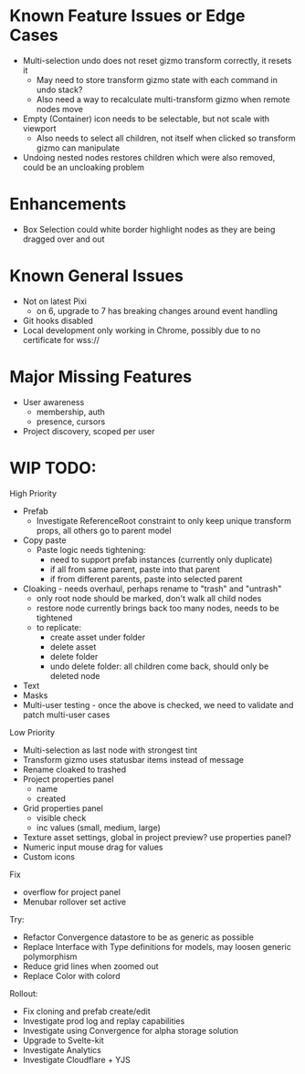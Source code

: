 # Known Feature Issues or Edge Cases

* Multi-selection undo does not reset gizmo transform correctly, it resets it
    - May need to store transform gizmo state with each command in undo stack?
    - Also need a way to recalculate multi-transform gizmo when remote nodes move
* Empty (Container) icon needs to be selectable, but not scale with viewport
    - Also needs to select all children, not itself when clicked so transform gizmo can manipulate
* Undoing nested nodes restores children which were also removed, could be an uncloaking problem

# Enhancements

* Box Selection could white border highlight nodes as they are being dragged over and out

# Known General Issues

* Not on latest Pixi
    - on 6, upgrade to 7 has breaking changes around event handling
* Git hooks disabled
* Local development only working in Chrome, possibly due to no certificate for wss://

# Major Missing Features

* User awareness
    - membership, auth
    - presence, cursors
* Project discovery, scoped per user

# WIP TODO:

High Priority
* Prefab
    - Investigate ReferenceRoot constraint to only keep unique transform props, all others go to parent model
* Copy paste
    - Paste logic needs tightening:
        - need to support prefab instances (currently only duplicate)
        - if all from same parent, paste into that parent
        - if from different parents, paste into selected parent
* Cloaking - needs overhaul, perhaps rename to "trash" and "untrash"
    - only root node should be marked, don't walk all child nodes
    - restore node currently brings back too many nodes, needs to be tightened
    - to replicate:
        - create asset under folder
        - delete asset
        - delete folder
        - undo delete folder: all children come back, should only be deleted node
* Text
* Masks
* Multi-user testing - once the above is checked, we need to validate and patch multi-user cases

Low Priority
* Multi-selection as last node with strongest tint
* Transform gizmo uses statusbar items instead of message
* Rename cloaked to trashed
* Project properties panel
    - name
    - created
* Grid properties panel
    - visible check
    - inc values (small, medium, large)
* Texture asset settings, global in project preview? use properties panel?
* Numeric input mouse drag for values
* Custom icons

Fix
* overflow for project panel
* Menubar rollover set active

Try:
* Refactor Convergence datastore to be as generic as possible
* Replace Interface with Type definitions for models, may loosen generic polymorphism
* Reduce grid lines when zoomed out
* Replace Color with colord

Rollout:
* Fix cloning and prefab create/edit
* Investigate prod log and replay capabilities
* Investigate using Convergence for alpha storage solution
* Upgrade to Svelte-kit
* Investigate Analytics
* Investigate Cloudflare + YJS